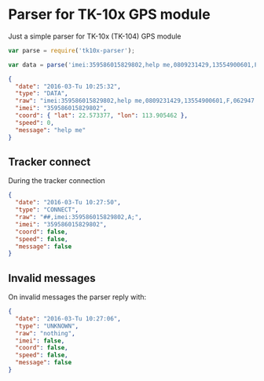 # Parser for TK-10x GPS module

Just a simple parser for TK-10x (TK-104) GPS module

```js
var parse = require('tk10x-parser');

var data = parse('imei:359586015829802,help me,0809231429,13554900601,F,062947.294,A,2234.4026,N,11354.3277,E,0.00,;');
```

```json
{
  "date": "2016-03-Tu 10:25:32",
  "type": "DATA",
  "raw": "imei:359586015829802,help me,0809231429,13554900601,F,062947.294,A,2234.4026,N,11354.3277,E,0.00,;",
  "imei": "359586015829802",
  "coord": { "lat": 22.573377, "lon": 113.905462 },
  "speed": 0,
  "message": "help me"
}
```

## Tracker connect

During the tracker connection

```json
{
  "date": "2016-03-Tu 10:27:50",
  "type": "CONNECT",
  "raw": "##,imei:359586015829802,A;",
  "imei": "359586015829802",
  "coord": false,
  "speed": false,
  "message": false
}
```

## Invalid messages

On invalid messages the parser reply with:

```json
{
  "date": "2016-03-Tu 10:27:06",
  "type": "UNKNOWN",
  "raw": "nothing",
  "imei": false,
  "coord": false,
  "speed": false,
  "message": false
}
```

